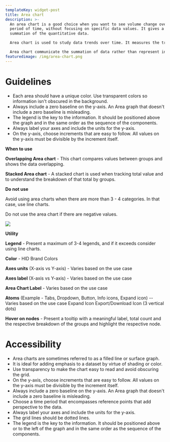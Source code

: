 ```yaml
---
templateKey: widget-post
title: Area chart
description: >-
  An area chart is a good choice when you want to see volume change over a
  period of time, without focusing on specific data values. It gives a sense of
  summation of the quantitative data.

  Area chart is used to study data trends over time. It measures the trend over time by filling the area between the line segment and the x-axis with color.

  Area chart communicate the summation of data rather than represent individual data values.
featuredimage: /img/area-chart.png
---
```

# **Guidelines**

* Each area should have a unique color. Use transparent colors so information isn't obscured in the background.
* Always include a zero baseline on the y-axis. An Area graph that doesn't include a zero baseline is misleading.
* The legend is the key to the information. It should be positioned above the graph and in the same order as the sequence of the components.
* Always label your axes and include the units for the y-axis.
* On the y-axis, choose increments that are easy to follow. All values on the y-axis must be divisible by the increment itself.

**When to use**

**Overlapping Area chart** - This chart compares values between groups and shows the data overlapping.

**Stacked Area chart** - A stacked chart is used when tracking total value and to understand the breakdown of that total by groups.

**Do not use**

Avoid using area charts when there are more than 3 - 4 categories. In that case, use line charts.

Do not use the area chart if there are negative values.

![](/img/area-chart-1.png)

**Utility**

**Legend** - Present a maximum of 3-4 legends, and if it exceeds consider using line charts.

**Color** - HID Brand Colors

**Axes units** (X-axis vs Y-axis) - Varies based on the use case

**Axes label** (X-axis vs Y-axis) - Varies based on the use case

**Area Chart Label** - Varies based on the use case

**Atoms** (Example - Tabs, Dropdown, Button, Info icons, Expand icon) -- Varies based on the use case Expand Icon Export/Download Icon (3 vertical dots)

**Hover on nodes** - Present a tooltip with a meaningful label, total count and the respective breakdown of the groups and highlight the respective node.

# **Accessibility**

* Area charts are sometimes referred to as a filled line or surface graph.
* It is ideal for adding emphasis to a dataset by virtue of shading or color.
* Use transparency to make the chart easy to read and avoid obscuring the grid.
* On the y-axis, choose increments that are easy to follow. All values on the y-axis must be divisible by the increment itself.
* Always include a zero baseline on the y-axis. An Area graph that doesn't include a zero baseline is misleading.
* Choose a time period that encompasses reference points that add perspective to the data.
* Always label your axes and include the units for the y-axis.
* The grid lines should be dotted lines.
* The legend is the key to the information. It should be positioned above or to the left of the graph and in the same order as the sequence of the components.
